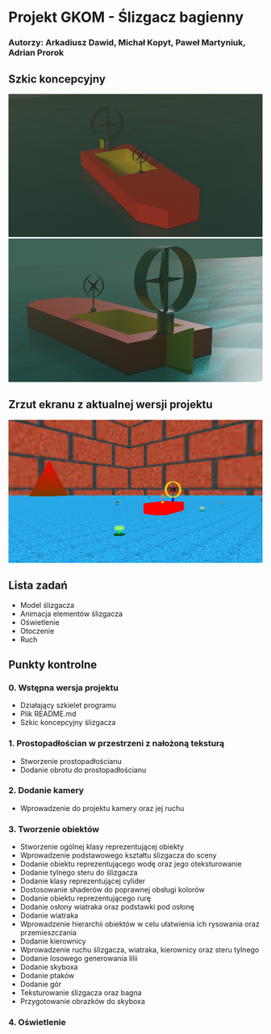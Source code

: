 # Projekt GKOM - Ślizgacz bagienny
### Autorzy: Arkadiusz Dawid, Michał Kopyt, Paweł Martyniuk, Adrian Prorok
## Szkic koncepcyjny
![szkic_przod](./Docs/Pictures/szkic_przod.png)
![szkic_tyl](./Docs/Pictures/szkic_tyl.png)

## Zrzut ekranu z aktualnej wersji projektu
![aktualny_stan4](./Docs/Pictures/aktualny_stan4.png)

## Lista zadań
* Model ślizgacza
* Animacja elementów ślizgacza
* Oświetlenie
* Otoczenie
* Ruch

## Punkty kontrolne
### 0. Wstępna wersja projektu
* Działający szkielet programu 
* Plik README.md 
* Szkic koncepcyjny ślizgacza
### 1. Prostopadłościan w przestrzeni z nałożoną teksturą
* Stworzenie prostopadłościanu 
* Dodanie obrotu do prostopadłościanu 
### 2. Dodanie kamery
* Wprowadzenie do projektu kamery oraz jej ruchu
### 3. Tworzenie obiektów
* Stworzenie ogólnej klasy reprezentującej obiekty 
* Wprowadzenie podstawowego kształtu ślizgacza do sceny 
* Dodanie obiektu reprezentującego wodę oraz jego oteksturowanie 
* Dodanie tylnego steru do ślizgacza 
* Dodanie klasy reprezentującej cylider 
* Dostosowanie shaderów do poprawnej obsługi kolorów 
* Dodanie obiektu reprezentującego rurę 
* Dodanie osłony wiatraka oraz podstawki pod osłonę 
* Dodanie wiatraka 
* Wprowadzenie hierarchii obiektów w celu ułatwienia ich rysowania oraz przemieszczania 
* Dodanie kierownicy 
* Wprowadzenie ruchu ślizgacza, wiatraka, kierownicy oraz steru tylnego 
* Dodanie losowego generowania lilii 
* Dodanie skyboxa 
* Dodanie ptaków
* Dodanie gór
* Teksturowanie ślizgacza oraz bagna
* Przygotowanie obrazków do skyboxa
### 4. Oświetlenie
